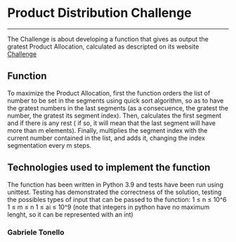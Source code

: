 # Product Distribution Challenge
***

The Challenge is about developing a function that gives as output the gratest Product Allocation, calculated as descripted 
on its website [Challenge](https://www.vgen.it/it/product-distribution-challenge/)

## Function
To maximize the Product Allocation, first the function orders the list of number to be set in the segments using quick sort algorithm, so as to have the gratest numbers in the last segments (as a consecuence, the gratest the number, the gratest its segment index). Then, calculates the first segment and if there is any rest ( if so, it will mean that the last segment will have more than m elements). Finally, multiplies the segment index with the current number contained in the list, and adds it, changing the index segmentation every m steps.


## Technologies used to implement the function

The function has been written in Python 3.9 and tests have been run using unittest.
Testing has demonstrated the correctness of the solution, testing the possibles types of input that can be passed to the function:
1 ≤ n ≤ 10^6
1 ≤ m ≤ n
1 ≤ ai ≤ 10^9  (note that integers in python have no maximum lenght, so it can be represented with an int)

### Gabriele Tonello
